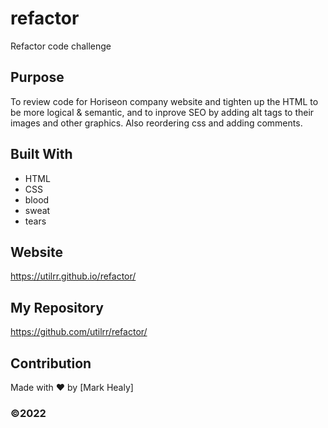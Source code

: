 # refactor
Refactor code challenge


## Purpose
To review code for Horiseon company website and tighten up the HTML to be more logical & semantic, and to inprove SEO by adding alt tags to their images and other graphics. Also reordering css and adding comments.

## Built With
* HTML
* CSS
* blood
* sweat
* tears

## Website
https://utilrr.github.io/refactor/

## My Repository
https://github.com/utilrr/refactor/


## Contribution
Made with ❤️ by [Mark Healy]

### ©️2022 
